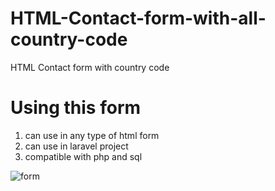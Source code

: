 # HTML-Contact-form-with-all-country-code
HTML Contact form with country code


# Using this form
1. can use in any type of html form
2. can use in laravel project
3. compatible with php and sql


![form](https://user-images.githubusercontent.com/46848819/56608943-c23f4a80-662d-11e9-935b-96d69dfbe2e4.png)

